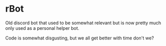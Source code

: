 # rBot

Old discord bot that used to be somewhat relevant but is now pretty much only used as a personal helper bot.

Code is somewhat disgusting, but we all get better with time don't we?
